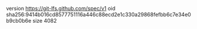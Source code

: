 version https://git-lfs.github.com/spec/v1
oid sha256:9414b016cd8577751116a446c88ecd2e1c330a29868fefbb6c7e34e0b9cb0b6e
size 4082
